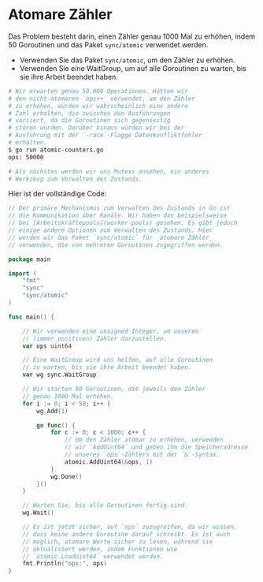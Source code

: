 # Atomare Zähler

Das Problem besteht darin, einen Zähler genau 1000 Mal zu erhöhen, indem 50 Goroutinen und das Paket `sync/atomic` verwendet werden.

- Verwenden Sie das Paket `sync/atomic`, um den Zähler zu erhöhen.
- Verwenden Sie eine WaitGroup, um auf alle Goroutinen zu warten, bis sie ihre Arbeit beendet haben.

```sh
# Wir erwarten genau 50.000 Operationen. Hätten wir
# den nicht-atomaren `ops++` verwendet, um den Zähler
# zu erhöhen, würden wir wahrscheinlich eine andere
# Zahl erhalten, die zwischen den Ausführungen
# variiert, da die Goroutinen sich gegenseitig
# stören würden. Darüber hinaus würden wir bei der
# Ausführung mit der `-race`-Flagge Datenkonfliktfehler
# erhalten.
$ go run atomic-counters.go
ops: 50000

# Als nächstes werden wir uns Mutexs ansehen, ein anderes
# Werkzeug zum Verwalten des Zustands.
```

Hier ist der vollständige Code:

```go
// Der primäre Mechanismus zum Verwalten des Zustands in Go ist
// die Kommunikation über Kanäle. Wir haben das beispielsweise
// bei [Arbeitskräftepools](worker-pools) gesehen. Es gibt jedoch
// einige andere Optionen zum Verwalten des Zustands. Hier
// werden wir das Paket `sync/atomic` für _atomare Zähler_
// verwenden, die von mehreren Goroutinen zugegriffen werden.

package main

import (
	"fmt"
	"sync"
	"sync/atomic"
)

func main() {

	// Wir verwenden eine unsigned Integer, um unseren
	// (immer positiven) Zähler darzustellen.
	var ops uint64

	// Eine WaitGroup wird uns helfen, auf alle Goroutinen
	// zu warten, bis sie ihre Arbeit beendet haben.
	var wg sync.WaitGroup

	// Wir starten 50 Goroutinen, die jeweils den Zähler
	// genau 1000 Mal erhöhen.
	for i := 0; i < 50; i++ {
		wg.Add(1)

		go func() {
			for c := 0; c < 1000; c++ {
				// Um den Zähler atomar zu erhöhen, verwenden
				// wir `AddUint64` und geben ihm die Speicheradresse
				// unseres `ops`-Zählers mit der `&`-Syntax.
				atomic.AddUint64(&ops, 1)
			}
			wg.Done()
		}()
	}

	// Warten Sie, bis alle Goroutinen fertig sind.
	wg.Wait()

	// Es ist jetzt sicher, auf `ops` zuzugreifen, da wir wissen,
	// dass keine andere Goroutine darauf schreibt. Es ist auch
	// möglich, atomare Werte sicher zu lesen, während sie
	// aktualisiert werden, indem Funktionen wie
	// `atomic.LoadUint64` verwendet werden.
	fmt.Println("ops:", ops)
}

```
